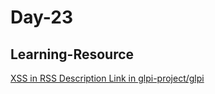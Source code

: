 <h1>Day-23</h1>

<h2>Learning-Resource</h2>

[XSS in RSS Description Link in glpi-project/glpi](https://huntr.dev/bounties/dda8bb6d-c556-4a21-9308-43c5bf968003/)
